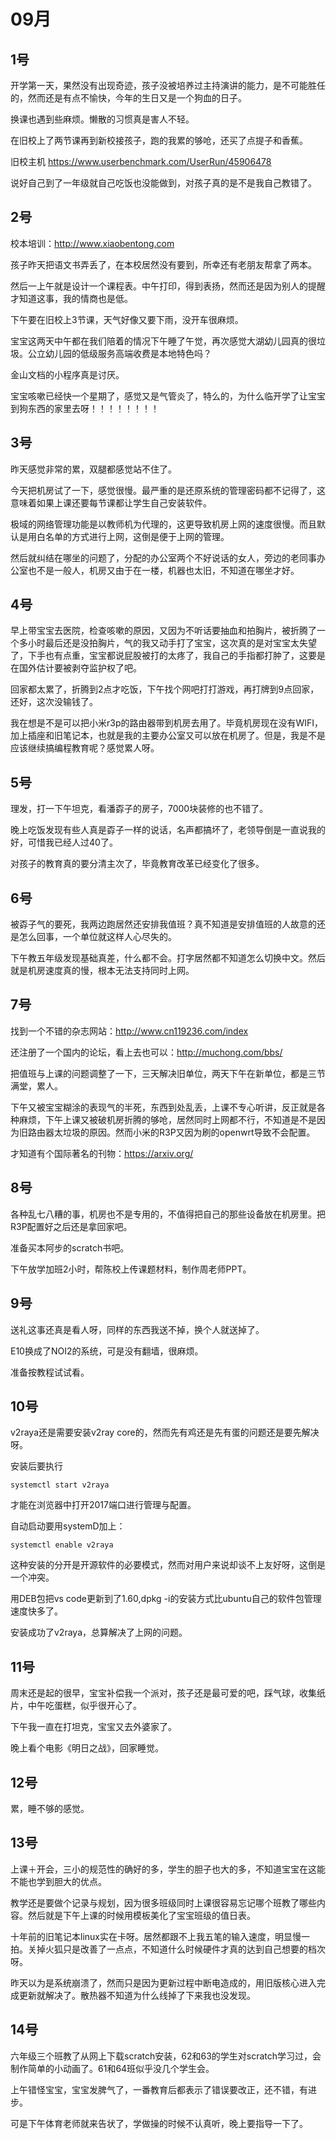 # 09月

## 1号
开学第一天，果然没有出现奇迹，孩子没被培养过主持演讲的能力，是不可能胜任的，然而还是有点不愉快，今年的生日又是一个狗血的日子。

换课也遇到些麻烦。懒散的习惯真是害人不轻。

在旧校上了两节课再到新校接孩子，跑的我累的够呛，还买了点提子和香蕉。

旧校主机 https://www.userbenchmark.com/UserRun/45906478

说好自己到了一年级就自己吃饭也没能做到，对孩子真的是不是我自己教错了。

## 2号
校本培训：http://www.xiaobentong.com

孩子昨天把语文书弄丢了，在本校居然没有要到，所幸还有老朋友帮拿了两本。

然后一上午就是设计一个课程表。中午打印，得到表扬，然而还是因为别人的提醒才知道这事，我的情商也是低。

下午要在旧校上3节课，天气好像又要下雨，没开车很麻烦。

宝宝这两天中午都在我们陪着的情况下午睡了午觉，再次感觉大湖幼儿园真的很垃圾。公立幼儿园的低级服务高端收费是本地特色吗？

金山文档的小程序真是讨厌。

宝宝咳嗽已经快一个星期了，感觉又是气管炎了，特么的，为什么临开学了让宝宝到狗东西的家里去呀！！！！！！！！

## 3号

昨天感觉非常的累，双腿都感觉站不住了。

今天把机房试了一下，感觉很慢。最严重的是还原系统的管理密码都不记得了，这意味着如果上课还要每节课都让学生自己安装软件。

极域的网络管理功能是以教师机为代理的，这更导致机房上网的速度很慢。而且默认是用白名单的方式进行上网，这倒是便于上网的管理。

然后就纠结在哪坐的问题了，分配的办公室两个不好说话的女人，旁边的老同事办公室也不是一般人，机房又由于在一楼，机器也太旧，不知道在哪坐才好。

## 4号
早上带宝宝去医院，检查咳嗽的原因，又因为不听话要抽血和拍胸片，被折腾了一个多小时最后还是没拍胸片，气的我又动手打了宝宝，这次真的是对宝宝太失望了，下手也有点重，宝宝都说屁股被打的太疼了，我自己的手指都打肿了，这要是在国外估计要被剥夺监护权了吧。

回家都太累了，折腾到2点才吃饭，下午找个网吧打打游戏，再打牌到9点回家，还好，这次没输钱了。

我在想是不是可以把小米r3p的路由器带到机房去用了。毕竟机房现在没有WIFI，加上插座和旧笔记本，也就是我的主要办公室又可以放在机房了。但是，我是不是应该继续搞编程教育呢？感觉累人呀。

## 5号
理发，打一下午坦克，看潘孬子的房子，7000块装修的也不错了。

晚上吃饭发现有些人真是孬子一样的说话，名声都搞坏了，老领导倒是一直说我的好，可惜我已经人过40了。

对孩子的教育真的要分清主次了，毕竟教育改革已经变化了很多。

## 6号
被孬子气的要死，我两边跑居然还安排我值班？真不知道是安排值班的人故意的还是怎么回事，一个单位就这样人心尽失的。

下午教五年级发现基础真差，什么都不会。打字居然都不知道怎么切换中文。然后就是机房速度真的慢，根本无法支持同时上网。

## 7号
找到一个不错的杂志网站：http://www.cn119236.com/index

还注册了一个国内的论坛，看上去也可以：http://muchong.com/bbs/

把值班与上课的问题调整了一下，三天解决旧单位，两天下午在新单位，都是三节满堂，累人。

下午又被宝宝糊涂的表现气的半死，东西到处乱丢，上课不专心听讲，反正就是各种麻烦，下午上课又被破机房折腾的够呛，居然同时上网都不行，不知道是不是因为旧路由器太垃圾的原因。然而小米的R3P又因为刷的openwrt导致不会配置。

才知道有个国际著名的刊物：https://arxiv.org/

## 8号
各种乱七八糟的事，机房也不是专用的，不值得把自己的那些设备放在机房里。把R3P配置好之后还是拿回家吧。

准备买本阿步的scratch书吧。

下午放学加班2小时，帮陈校上传课题材料，制作周老师PPT。

## 9号
送礼这事还真是看人呀，同样的东西我送不掉，换个人就送掉了。

E10换成了NOI2的系统，可是没有翻墙，很麻烦。

准备按教程试试看。

## 10号
v2raya还是需要安装v2ray core的，然而先有鸡还是先有蛋的问题还是要先解决呀。

安装后要执行

    systemctl start v2raya

才能在浏览器中打开2017端口进行管理与配置。

自动启动要用systemD加上：

    systemctl enable v2raya

这种安装的分开是开源软件的必要模式，然而对用户来说却谈不上友好呀，这倒是一个冲突。

用DEB包把vs code更新到了1.60,dpkg -i的安装方式比ubuntu自己的软件包管理速度快多了。

安装成功了v2raya，总算解决了上网的问题。

## 11号
周末还是起的很早，宝宝补偿我一个派对，孩子还是最可爱的吧，踩气球，收集纸片，中午吃蛋糕，似乎很开心了。

下午我一直在打坦克，宝宝又去外婆家了。

晚上看个电影《明日之战》，回家睡觉。

## 12号
累，睡不够的感觉。

## 13号
上课＋开会，三小的规范性的确好的多，学生的胆子也大的多，不知道宝宝在这能不能也学到胆大的优点。

教学还是要做个记录与规划，因为很多班级同时上课很容易忘记哪个班教了哪些内容。然后就是下午上课的时候用模板美化了宝宝班级的值日表。

十年前的旧笔记本linux实在卡呀。居然都跟不上我五笔的输入速度，明显慢一拍。关掉火狐只是改善了一点点，不知道什么时候硬件才真的达到自己想要的档次呀。

昨天以为是系统崩溃了，然而只是因为更新过程中断电造成的，用旧版核心进入完成更新就解决了。散热器不知道为什么线掉了下来我也没发现。

## 14号
六年级三个班教了从网上下载scratch安装，62和63的学生对scratch学习过，会制作简单的小动画了。61和64班似乎没几个学生会。

上午错怪宝宝，宝宝发脾气了，一番教育后都表示了错误要改正，还不错，有进步。

可是下午体育老师就来告状了，学做操的时候不认真听，晚上要指导一下了。